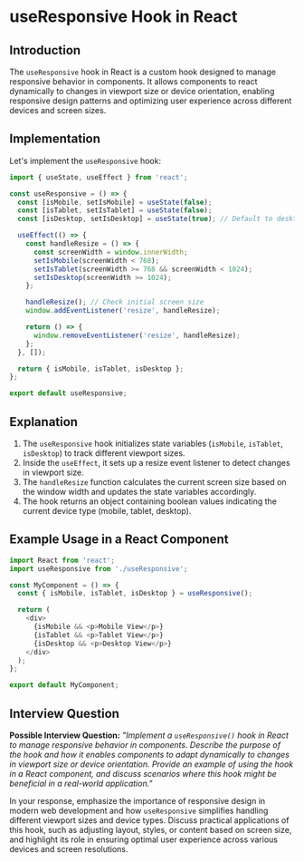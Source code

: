 # useResponsive Hook in React

## Introduction

The `useResponsive` hook in React is a custom hook designed to manage responsive behavior in components. It allows components to react dynamically to changes in viewport size or device orientation, enabling responsive design patterns and optimizing user experience across different devices and screen sizes.

## Implementation

Let's implement the `useResponsive` hook:

```javascript
import { useState, useEffect } from 'react';

const useResponsive = () => {
  const [isMobile, setIsMobile] = useState(false);
  const [isTablet, setIsTablet] = useState(false);
  const [isDesktop, setIsDesktop] = useState(true); // Default to desktop size

  useEffect(() => {
    const handleResize = () => {
      const screenWidth = window.innerWidth;
      setIsMobile(screenWidth < 768);
      setIsTablet(screenWidth >= 768 && screenWidth < 1024);
      setIsDesktop(screenWidth >= 1024);
    };

    handleResize(); // Check initial screen size
    window.addEventListener('resize', handleResize);

    return () => {
      window.removeEventListener('resize', handleResize);
    };
  }, []);

  return { isMobile, isTablet, isDesktop };
};

export default useResponsive;
```

## Explanation

1. The `useResponsive` hook initializes state variables (`isMobile`, `isTablet`, `isDesktop`) to track different viewport sizes.
2. Inside the `useEffect`, it sets up a resize event listener to detect changes in viewport size.
3. The `handleResize` function calculates the current screen size based on the window width and updates the state variables accordingly.
4. The hook returns an object containing boolean values indicating the current device type (mobile, tablet, desktop).

## Example Usage in a React Component

```javascript
import React from 'react';
import useResponsive from './useResponsive';

const MyComponent = () => {
  const { isMobile, isTablet, isDesktop } = useResponsive();

  return (
    <div>
      {isMobile && <p>Mobile View</p>}
      {isTablet && <p>Tablet View</p>}
      {isDesktop && <p>Desktop View</p>}
    </div>
  );
};

export default MyComponent;
```

## Interview Question

**Possible Interview Question:**
*"Implement a `useResponsive()` hook in React to manage responsive behavior in components. Describe the purpose of the hook and how it enables components to adapt dynamically to changes in viewport size or device orientation. Provide an example of using the hook in a React component, and discuss scenarios where this hook might be beneficial in a real-world application."*

In your response, emphasize the importance of responsive design in modern web development and how `useResponsive` simplifies handling different viewport sizes and device types. Discuss practical applications of this hook, such as adjusting layout, styles, or content based on screen size, and highlight its role in ensuring optimal user experience across various devices and screen resolutions.